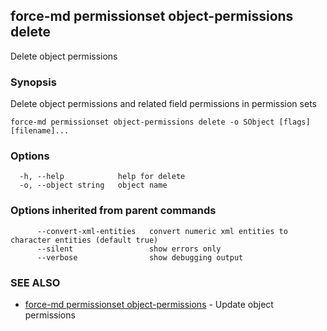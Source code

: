 ## force-md permissionset object-permissions delete

Delete object permissions

### Synopsis

Delete object permissions and related field permissions in permission sets

```
force-md permissionset object-permissions delete -o SObject [flags] [filename]...
```

### Options

```
  -h, --help            help for delete
  -o, --object string   object name
```

### Options inherited from parent commands

```
      --convert-xml-entities   convert numeric xml entities to character entities (default true)
      --silent                 show errors only
      --verbose                show debugging output
```

### SEE ALSO

* [force-md permissionset object-permissions](force-md_permissionset_object-permissions.md)	 - Update object permissions


